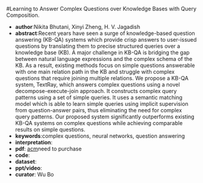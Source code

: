 #Learning to Answer Complex Questions over Knowledge Bases with Query Composition.
- **author**:Nikita Bhutani, Xinyi Zheng, H. V. Jagadish 
- **abstract**:Recent years have seen a surge of knowledge-based question answering (KB-QA) systems which provide crisp answers to user-issued questions by translating them to precise structured queries over a knowledge base (KB). A major challenge in KB-QA is bridging the gap between natural language expressions and the complex schema of the KB. As a result, existing methods focus on simple questions answerable with one main relation path in the KB and struggle with complex questions that require joining multiple relations. We propose a KB-QA system, TextRay, which answers complex questions using a novel decompose-execute-join approach. It constructs complex query patterns using a set of simple queries. It uses a semantic matching model which is able to learn simple queries using implicit supervision from question-answer pairs, thus eliminating the need for complex query patterns. Our proposed system significantly outperforms existing KB-QA systems on complex questions while achieving comparable results on simple questions.
- **keywords**:complex questions, neural networks, question answering
- **interpretation**:
- **pdf**: [acm](https://dl.acm.org/doi/10.1145/3357384.3358033)need to purchase
- **code**: 
- **dataset**: 
- **ppt/video**:
- **curator**: Wu Bo